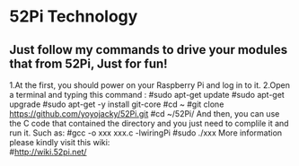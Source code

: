 # 52Pi Technology 
## Just follow my commands to drive your modules that from 52Pi, Just for fun!
1.At the first, you should power on your Raspberry Pi and log in to it.
2.Open a terminal and typing this command :
#sudo apt-get update
#sudo apt-get upgrade 
#sudo apt-get -y install git-core 
#cd ~
#git clone https://github.com/yoyojacky/52Pi.git 
#cd  ~/52Pi/
And then, you can use the C code that contained the directory and you just need to complile it and run it.
Such as:
#gcc -o xxx  xxx.c  -lwiringPi 
#sudo ./xxx
More information please kindly visit this wiki:  
#http://wiki.52pi.net/
